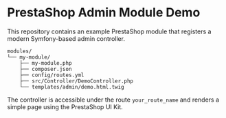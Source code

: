 # PrestaShop Admin Module Demo

This repository contains an example PrestaShop module that registers a modern
Symfony-based admin controller.

```
modules/
└── my-module/
    ├── my-module.php
    ├── composer.json
    ├── config/routes.yml
    ├── src/Controller/DemoController.php
    └── templates/admin/demo.html.twig
```

The controller is accessible under the route `your_route_name` and renders a
simple page using the PrestaShop UI Kit.

